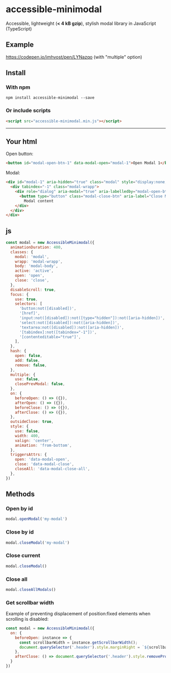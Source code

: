 # accessible-minimodal
Accessible, lightweight (**< 4 kB gzip**), stylish modal library in JavaScript (TypeScript)
## Example
https://codepen.io/imhvost/pen/LYNazqo (with "multiple" option)
## Install
### With npm
```
npm install accessible-minimodal --save
```
### Or include scripts
```html
<script src="accessible-minimodal.min.js"></script>
```
---
## Your html
Open button:
```html
<button id="modal-open-btn-1" data-modal-open="modal-1">Open Modal 1</button>
```
Modal:
```html
<div id="modal-1" aria-hidden="true" class="modal" style="display:none;">
  <div tabindex="-1" class="modal-wrapp">
    <div role="dialog" aria-modal="true" aria-labelledby="modal-open-btn-1" class="modal-body">
      <button type="button" class="modal-close-btn" aria-label="Close Modal" data-modal-close></button>
        Modal content
    </div>
  </div>
</div>
```
## js
```js
const modal = new AccessibleMinimodal({
  animationDuration: 400,
  classes: {
    modal: 'modal',
    wrapp: 'modal-wrapp',
    body: 'modal-body',
    active: 'active',
    open: 'open',
    close: 'close',
  },
  disableScroll: true,
  focus: {
    use: true,
    selectors: [
      'button:not([disabled])',
      '[href]',
      'input:not([disabled]):not([type="hidden"]):not([aria-hidden])',
      'select:not([disabled]):not([aria-hidden])',
      'textarea:not([disabled]):not([aria-hidden])',
      '[tabindex]:not([tabindex="-1"])',
      '[contenteditable="true"]',
    ],
  },
  hash: {
    open: false,
    add: false,
    remove: false,
  },
  multiple: {
    use: false,
    closePrevModal: false,
  },
  on: {
    beforeOpen: () => ({}),
    afterOpen: () => ({}),
    beforeClose: () => ({}),
    afterClose: () => ({}),
  },
  outsideClose: true,
  style: {
    use: false,
    width: 400,
    valign: 'center',
    animation: 'from-bottom',
  },
  triggersAttrs: {
    open: 'data-modal-open',
    close: 'data-modal-close',
    closeAll: 'data-modal-close-all',
  },
})
```
## Methods
### Open by id
```js
modal.openModal('my-modal')
```
### Close by id
```js
modal.closeModal('my-modal')
```
### Close current
```js
modal.closeModal()
```
### Close all
```js
modal.closeAllModals()
```
### Get scrollbar width
Example of preventing displacement of position:fixed elements when scrolling is disabled:
```js
const modal = new AccessibleMinimodal({
  on: {
    beforeOpen: instance => {
      const scrollbarWidth = instance.getScrollbarWidth();
      document.querySelector('.header').style.marginRight = `${scrollbarWidth}px`;
    },
    afterClose: () => document.querySelector('.header').style.removeProperty('margin-right')l
  }
})
```